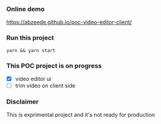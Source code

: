 ### Online demo
https://abzeede.github.io/poc-video-editor-client/

### Run this project
```
yarn && yarn start
```

### This POC project is on progress
- [x] video editor ui
- [ ] trim video on client side

### Disclaimer
This is exprimental project and it's not ready for production
